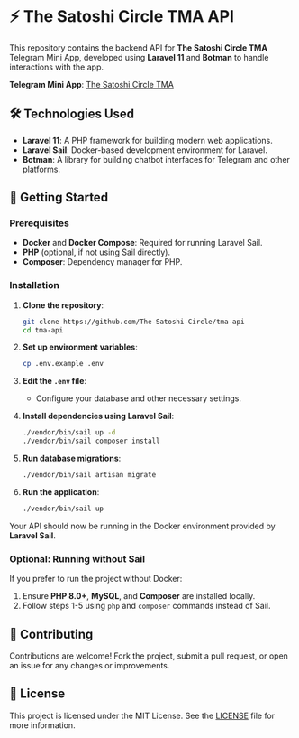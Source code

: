 # ⚡ The Satoshi Circle TMA API

This repository contains the backend API for **The Satoshi Circle TMA** Telegram Mini App, developed using **Laravel 11** and **Botman** to handle interactions with the app.

**Telegram Mini App**: [The Satoshi Circle TMA](https://github.com/The-Satoshi-Circle/the-satoshi-circle-tma)

## 🛠️ Technologies Used

- **Laravel 11**: A PHP framework for building modern web applications.
- **Laravel Sail**: Docker-based development environment for Laravel.
- **Botman**: A library for building chatbot interfaces for Telegram and other platforms.

## 🚀 Getting Started

### Prerequisites

- **Docker** and **Docker Compose**: Required for running Laravel Sail.
- **PHP** (optional, if not using Sail directly).
- **Composer**: Dependency manager for PHP.

### Installation

1. **Clone the repository**:
    ```bash
    git clone https://github.com/The-Satoshi-Circle/tma-api
    cd tma-api
    ```

2. **Set up environment variables**:
    ```bash
    cp .env.example .env
    ```

3. **Edit the `.env` file**:
    - Configure your database and other necessary settings.

4. **Install dependencies using Laravel Sail**:
    ```bash
    ./vendor/bin/sail up -d
    ./vendor/bin/sail composer install
    ```

5. **Run database migrations**:
    ```bash
    ./vendor/bin/sail artisan migrate
    ```

6. **Run the application**:
    ```bash
    ./vendor/bin/sail up
    ```

Your API should now be running in the Docker environment provided by **Laravel Sail**.

### Optional: Running without Sail

If you prefer to run the project without Docker:

1. Ensure **PHP 8.0+**, **MySQL**, and **Composer** are installed locally.
2. Follow steps 1-5 using `php` and `composer` commands instead of Sail.

## 🤝 Contributing

Contributions are welcome! Fork the project, submit a pull request, or open an issue for any changes or improvements.

## 📄 License

This project is licensed under the MIT License. See the [LICENSE](LICENSE) file for more information.
